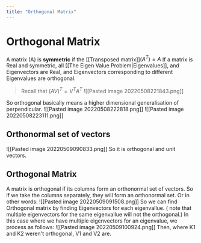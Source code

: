 ```yaml
---
title: "Orthogonal Matrix"
---
```

# Orthogonal Matrix
A matrix (A) is **symmetric** if the [[Transposed matrix]]$(A^T)=A$
If a matrix is Real and symmetric, all [[The Eigen Value Problem|Eigenvalues]], and Eigenvectors are Real, and Eigenvectors corresponding to different Eigenvalues are orthogonal.

> Recall that $(AV)^T= V^TA^T$
> ![[Pasted image 20220508221843.png]]

So orthogonal basically means a higher dimensional generalisation of perpendicular.
![[Pasted image 20220508222818.png]]
![[Pasted image 20220508223111.png]]

## Orthonormal set of vectors
![[Pasted image 20220509090833.png]]
So it is orthogonal and unit vectors.

## Orthogonal Matrix
A matrix is orthogonal if its columns form an orthonormal set of vectors. So if we take the columns separately, they will form an orthonormal set.
Or in other words:
![[Pasted image 20220509091508.png]]
So we can find Orthogonal matrix by finding Eigenvectors for each eigenvallue. ( note that multiple eigenvectors for the same eigenvallue will not the orthogonal.) 
In this case where we have multiple eigenvectors for an eigenvalue, we process as follows:
![[Pasted image 20220509100924.png]]
Then, where K1 and K2 weren't orthogonal, V1 and V2 are.